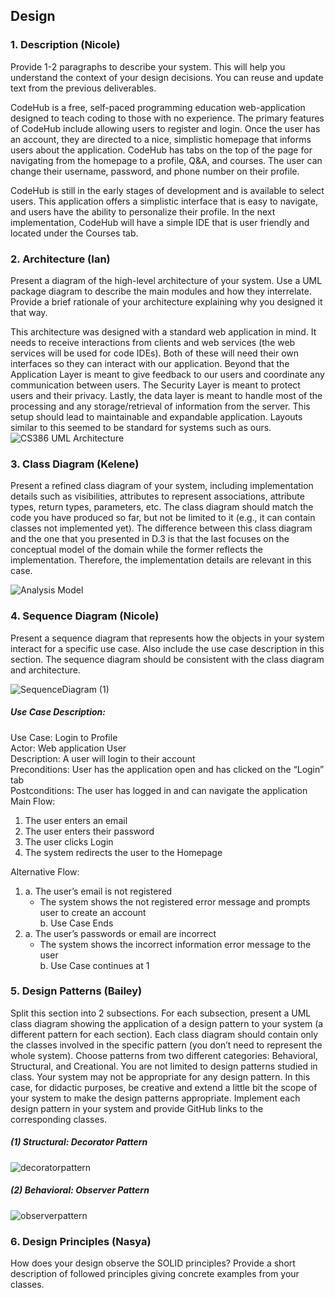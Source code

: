 ## Design

### 1. Description (Nicole)
Provide 1-2 paragraphs to describe your system. This will help you understand the context of your design decisions. You can reuse and update text from the previous deliverables.  

CodeHub is a free, self-paced programming education web-application designed to teach coding to those with no experience. The primary features of CodeHub include allowing users to register and login. Once the user has an account, they are directed to a nice, simplistic homepage that informs users about the application. CodeHub has tabs on the top of the page for navigating from the homepage to a profile, Q&A, and courses. The user can change their username, password, and phone number on their profile. 

CodeHub is still in the early stages of development and is available to select 	users. This application offers a simplistic interface that is easy to navigate, and users have the ability to personalize their profile. In the next implementation, CodeHub will have a simple IDE that is user friendly and located under the Courses tab. 

### 2. Architecture (Ian)
Present a diagram of the high-level architecture of your system. Use a UML package diagram to describe the main modules and how they interrelate. 
Provide a brief rationale of your architecture explaining why you designed it that way. 

This architecture was designed with a standard web application in mind. It needs to receive interactions from clients and web services (the web services will be used for code IDEs).  Both of these will need their own interfaces so they can interact with our application. Beyond that the Application Layer is meant to give feedback to our users and coordinate any communication between users. The Security Layer is meant to protect users and their privacy. Lastly, the data layer is meant to handle most of the processing and any storage/retrieval of information from the server. This setup should lead to maintainable and expandable application. Layouts similar to this seemed to be standard for systems such as ours. 
![CS386 UML Architecture](https://user-images.githubusercontent.com/71994185/161472171-f8b798f1-745c-47dc-82fd-53a0f54554e7.jpeg)

### 3. Class Diagram (Kelene) 
Present a refined class diagram of your system, including implementation details such as visibilities, attributes to represent associations, attribute types, return types, parameters, etc. The class diagram should match the code you have produced so far, but not be limited to it (e.g., it can contain classes not implemented yet). 
The difference between this class diagram and the one that you presented in D.3 is that the last focuses on the conceptual model of the domain while the former reflects the implementation. Therefore, the implementation details are relevant in this case. 

![Analysis Model](https://user-images.githubusercontent.com/71994157/161472959-5957a471-18c8-445c-b6b3-661c8e057524.jpg)


### 4. Sequence Diagram (Nicole)  
Present a sequence diagram that represents how the objects in your system interact for a specific use case. Also include the use case description in this section. The sequence diagram should be consistent with the class diagram and architecture. 

![SequenceDiagram (1)](https://user-images.githubusercontent.com/71994185/161448243-740c98ca-6815-4a9a-9e69-4642016482f0.jpg)

##### Use Case Description: 
Use Case: Login to Profile  
Actor: Web application User  
Description: A user will login to their account  
Preconditions: User has the application open and has clicked on the “Login” tab  
Postconditions: The user has logged in and can navigate the application  
Main Flow: 
1. The user enters an email 
2. The user enters their password 
3. The user clicks Login 
4. The system redirects the user to the Homepage 

Alternative Flow: 
1. a. The user’s email is not registered 
      - The system shows the not registered error message and prompts user to create an account  
   b. Use Case Ends 
3. a. The user’s passwords or email are incorrect 
      - The system shows the incorrect information error message to the user  
   b. Use Case continues at 1 

### 5. Design Patterns (Bailey) 
Split this section into 2 subsections. For each subsection, present a UML class diagram showing the application of a design pattern to your system (a different pattern for each section). Each class diagram should contain only the classes involved in the specific pattern (you don’t need to represent the whole system). Choose patterns from two different categories: Behavioral, Structural, and Creational. You are not limited to design patterns studied in class. 
Your system may not be appropriate for any design pattern. In this case, for didactic purposes, be creative and extend a little bit the scope of your system to make the design patterns appropriate. 
Implement each design pattern in your system and provide GitHub links to the corresponding classes. 

##### (1) Structural: Decorator Pattern
![decoratorpattern](https://user-images.githubusercontent.com/71994157/161448724-04bf9931-385f-4ee5-bf80-b06f6861ac0b.jpg)

##### (2) Behavioral: Observer Pattern 

![observerpattern](https://user-images.githubusercontent.com/71994157/161448730-2322269b-e284-413e-8d91-e513f7dce7f9.jpg)

### 6. Design Principles (Nasya) 
How does your design observe the SOLID principles? Provide a short description of followed principles giving concrete examples from your classes. 
